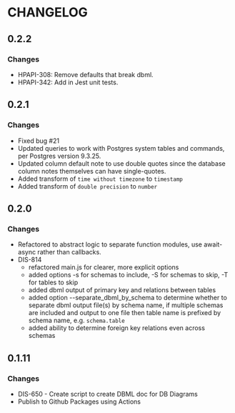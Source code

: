 # CHANGELOG

## 0.2.2

### Changes

- HPAPI-308: Remove defaults that break dbml.
- HPAPI-342: Add in Jest unit tests.


## 0.2.1

### Changes

- Fixed bug #21
- Updated queries to work with Postgres system tables and commands, per Postgres version 9.3.25.
- Updated column default note to use double quotes since the database column notes themselves can have single-quotes.
- Added transform of `time without timezone` to `timestamp`
- Added transform of `double precision` to `number`

## 0.2.0

### Changes

- Refactored to abstract logic to separate function modules, use await-async rather than callbacks.
- DIS-814
  - refactored main.js for clearer, more explicit options
  - added options -s for schemas to include, -S for schemas to skip, -T for tables to skip
  - added dbml output of primary key and relations between tables
  - added option --separate_dbml_by_schema to determine whether to separate dbml output file(s) by schema name,
    if multiple schemas are included and output to one file then table name is prefixed by schema name, e.g. `schema.table`
  - added ability to determine foreign key relations even across schemas

## 0.1.11

### Changes

- DIS-650 - Create script to create DBML doc for DB Diagrams
- Publish to Github Packages using Actions